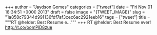 
+++
author = "Jaydson Gomes"
categories = ["tweet"]
date = "Fri Nov 01 18:34:51 +0000 2013"
draft = false
image = "{TWEET_IMAGE}"
slug = "1a858c79344d991136fdf7af3cec6ac2921eeb16"
tags = ["tweet"]
title = """RT @helder: Best Resume e..."""
+++
RT @helder: Best Resume ever! http://t.co/oomPlD8zue
